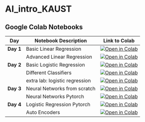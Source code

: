# AI_intro_KAUST

## Google Colab Notebooks

|Day       | Notebook Description             | Link to Colab                                                                 |
|-----------|----------------------------------|------------------------------------------------------------------------------|
| **Day 1** | Basic Linear Regression   | [![Open in Colab](https://colab.research.google.com/assets/colab-badge.svg)](https://colab.research.google.com/github/Yaqoub2/AI_intro_KAUST/blob/main/day1_Linear_Regression_Basics.ipynb) |
|           | Advanced Linear Regression   | [![Open in Colab](https://colab.research.google.com/assets/colab-badge.svg)](https://colab.research.google.com/github/Yaqoub2/AI_intro_KAUST/blob/main/day1_Lab_Linear_Regression_Advanced.ipynb) |
| **Day 2** | Basic Logistic Regression       | [![Open in Colab](https://colab.research.google.com/assets/colab-badge.svg)](https://colab.research.google.com/github/Yaqoub2/AI_intro_KAUST/blob/main/day2_Logistic_Regression_Basics.ipynb) |
|           | Different Classifiers      | [![Open in Colab](https://colab.research.google.com/assets/colab-badge.svg)](https://colab.research.google.com/drive/1V8AIKNqVtI_QCGNHkN9-kgRvgC9S3tSg?usp=sharing) |
|           | extra lab: logistic regression     | [![Open in Colab](https://colab.research.google.com/assets/colab-badge.svg)](https://colab.research.google.com/github/Yaqoub2/AI_intro_KAUST/blob/main/Xlab_logistic_regression(ex).ipynb) |
| **Day 3** | Neural Networks from scratch  |  [![Open in Colab](https://colab.research.google.com/assets/colab-badge.svg)](https://colab.research.google.com/drive/1Ii0vu-KqRmkdjoiPDzN4qhCn31ZJnwjz?usp=sharing) |
|           | Neural Networks Pytorch  |  [![Open in Colab](https://colab.research.google.com/assets/colab-badge.svg)](https://colab.research.google.com/drive/1aQlsfzVIFvO4ayv0AZ81kBwPq5tQ7UNM?usp=sharing) |
| **Day 4** | Logistic Regression Pytorch         | [![Open in Colab](https://colab.research.google.com/assets/colab-badge.svg)](https://colab.research.google.com/drive/1RP6TbOeTrWC40hpBaty1jtmRQGT2pEdR?usp=sharing) |
|           | Auto Encoders         |[![Open in Colab](https://colab.research.google.com/assets/colab-badge.svg)](https://colab.research.google.com/drive/1NyWLBlElPWoGY2yJ1KSxFPJXlJvPkxGd?usp=sharing) |


